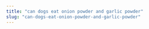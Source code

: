 ```yaml
---
title: "can dogs eat onion powder and garlic powder"
slug: "can-dogs-eat-onion-powder-and-garlic-powder"
---
```


